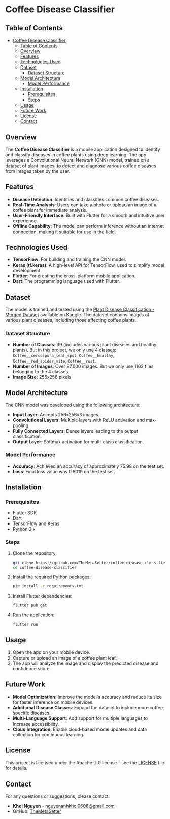 
# Coffee Disease Classifier

## Table of Contents
- [Coffee Disease Classifier](#coffee-disease-classifier)
  - [Table of Contents](#table-of-contents)
  - [Overview](#overview)
  - [Features](#features)
  - [Technologies Used](#technologies-used)
  - [Dataset](#dataset)
    - [Dataset Structure](#dataset-structure)
  - [Model Architecture](#model-architecture)
    - [Model Performance](#model-performance)
  - [Installation](#installation)
    - [Prerequisites](#prerequisites)
    - [Steps](#steps)
  - [Usage](#usage)
  - [Future Work](#future-work)
  - [License](#license)
  - [Contact](#contact)

## Overview
The **Coffee Disease Classifier** is a mobile application designed to identify and classify diseases in coffee plants using deep learning. The app leverages a Convolutional Neural Network (CNN) model, trained on a dataset of plant images, to detect and diagnose various coffee diseases from images taken by the user.

## Features
- **Disease Detection**: Identifies and classifies common coffee diseases.
- **Real-Time Analysis**: Users can take a photo or upload an image of a coffee plant for immediate analysis.
- **User-Friendly Interface**: Built with Flutter for a smooth and intuitive user experience.
- **Offline Capability**: The model can perform inference without an internet connection, making it suitable for use in the field.

## Technologies Used
- **TensorFlow**: For building and training the CNN model.
- **Keras (tf.keras)**: A high-level API for TensorFlow, used to simplify model development.
- **Flutter**: For creating the cross-platform mobile application.
- **Dart**: The programming language used with Flutter.

## Dataset
The model is trained and tested using the [Plant Disease Classification - Merged Dataset](https://www.kaggle.com/datasets/alinedobrovsky/plant-disease-classification-merged-dataset/data) available on Kaggle. The dataset contains images of various plant diseases, including those affecting coffee plants.

### Dataset Structure
- **Number of Classes**: 39 (includes various plant diseases and healthy plants). But in this project, we only use 4 classes: ```Coffee__cercospora_leaf_spot```, ```Coffee__healthy```, ```Coffee__red_spider_mite```, ```Coffee__rust```.
- **Number of Images**: Over 87,000 images. But we only use 1103 files belonging to the 4 classes.
- **Image Size**: 256x256 pixels

## Model Architecture
The CNN model was developed using the following architecture:
- **Input Layer**: Accepts 256x256x3 images.
- **Convolutional Layers**: Multiple layers with ReLU activation and max-pooling.
- **Fully Connected Layers**: Dense layers leading to the output classification.
- **Output Layer**: Softmax activation for multi-class classification.

### Model Performance
- **Accuracy**: Achieved an accuracy of approximately $75.98$ on the test set.
- **Loss**: Final loss value was $0.6019$ on the test set.

## Installation
### Prerequisites
- Flutter SDK
- Dart
- TensorFlow and Keras
- Python 3.x

### Steps
1. Clone the repository:
   ```bash
   git clone https://github.com/TheMetaSetter/coffee-disease-classifier.git
   cd coffee-disease-classifier
   ```

2. Install the required Python packages:
   ```bash
   pip install -r requirements.txt
   ```

3. Install Flutter dependencies:
   ```bash
   flutter pub get
   ```

4. Run the application:
   ```bash
   flutter run
   ```

## Usage
1. Open the app on your mobile device.
2. Capture or upload an image of a coffee plant leaf.
3. The app will analyze the image and display the predicted disease and confidence score.

## Future Work
- **Model Optimization**: Improve the model's accuracy and reduce its size for faster inference on mobile devices.
- **Additional Disease Classes**: Expand the dataset to include more coffee-specific diseases.
- **Multi-Language Support**: Add support for multiple languages to increase accessibility.
- **Cloud Integration**: Enable cloud-based model updates and data collection for continuous learning.

## License
This project is licensed under the Apache-2.0 license - see the [LICENSE](LICENSE) file for details.

## Contact
For any questions or suggestions, please contact:
- **Khoi Nguyen** - [nguyenanhkhoi0608@gmail.com](mailto:nguyenanhkhoi0608@gmail.com)
- GitHub: [TheMetaSetter](https://github.com/TheMetaSetter)
